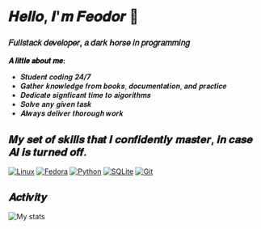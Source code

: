 # 𝑯𝒆𝒍𝒍𝒐, 𝑰'𝒎 𝑭𝒆𝒐𝒅𝒐𝒓 👋

### 𝐹𝑢𝑙𝑙𝑠𝑡𝑎𝑐𝑘 𝑑𝑒𝑣𝑒𝑙𝑜𝑝𝑒𝑟, 𝑎 𝑑𝑎𝑟𝑘 ℎ𝑜𝑟𝑠𝑒 𝑖𝑛 𝑝𝑟𝑜𝑔𝑟𝑎𝑚𝑚𝑖𝑛𝑔

**𝑨 𝒍𝒊𝒕𝒕𝒍𝒆 𝒂𝒃𝒐𝒖𝒕 𝒎𝒆:**
  - 𝑺𝒕𝒖𝒅𝒆𝒏𝒕 𝒄𝒐𝒅𝒊𝒏𝒈 ___24/7___
  - 𝑮𝒂𝒕𝒉𝒆𝒓 𝒌𝒏𝒐𝒘𝒍𝒆𝒅𝒈𝒆 𝒇𝒓𝒐𝒎 𝒃𝒐𝒐𝒌𝒔, 𝒅𝒐𝒄𝒖𝒎𝒆𝒏𝒕𝒂𝒕𝒊𝒐𝒏, 𝒂𝒏𝒅 𝒑𝒓𝒂𝒄𝒕𝒊𝒄𝒆
  - 𝑫𝒆𝒅𝒊𝒄𝒂𝒕𝒆 𝒔𝒊𝒈𝒏𝒇𝒊𝒄𝒂𝒏𝒕 𝒕𝒊𝒎𝒆 𝒕𝒐 𝒂𝒊𝒈𝒐𝒓𝒊𝒕𝒉𝒎𝒔
  - 𝑺𝒐𝒍𝒗𝒆 𝒂𝒏𝒚 𝒈𝒊𝒗𝒆𝒏 𝒕𝒂𝒔𝒌
  - 𝑨𝒍𝒘𝒂𝒚𝒔 𝒅𝒆𝒍𝒊𝒗𝒆𝒓 𝒕𝒉𝒐𝒓𝒐𝒖𝒈𝒉 𝒘𝒐𝒓𝒌

## 𝑴𝒚 𝒔𝒆𝒕 𝒐𝒇 𝒔𝒌𝒊𝒍𝒍𝒔 𝒕𝒉𝒂𝒕 𝑰 𝒄𝒐𝒏𝒇𝒊𝒅𝒆𝒏𝒕𝒍𝒚 𝒎𝒂𝒔𝒕𝒆𝒓, 𝒊𝒏 𝒄𝒂𝒔𝒆 𝑨𝑰 𝒊𝒔 𝒕𝒖𝒓𝒏𝒆𝒅 𝒐𝒇𝒇.
[![Linux](https://img.shields.io/badge/Linux-FCC624?logo=linux&logoColor=black)](#)
[![Fedora](https://img.shields.io/badge/Fedora-51A2DA?logo=fedora&logoColor=fff)](#)
[![Python](https://img.shields.io/badge/Python-3776AB?logo=python&logoColor=fff)](#)
[![SQLite](https://img.shields.io/badge/SQLite-%2307405e.svg?logo=sqlite&logoColor=white)](#)
[![Git](https://img.shields.io/badge/Git-F05032?logo=git&logoColor=fff)](#)

## 𝑨𝒄𝒕𝒊𝒗𝒊𝒕𝒚
![My stats](https://github-readme-stats.vercel.app/api?username=FeodorCore&show_icons=true&theme=dracula)
